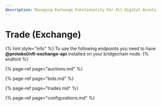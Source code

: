 ```yaml
---
description: Managing Exchange Functionality For All Digital Assets
---
```


# Trade \(Exchange\)

{% hint style="info" %}
To use the following endpoints you need to have **@protokol/nft-exchange-api** installed on your bridgechain node.
{% endhint %}

{% page-ref page="auctions.md" %}

{% page-ref page="bids.md" %}

{% page-ref page="trades.md" %}

{% page-ref page="configurations.md" %}





